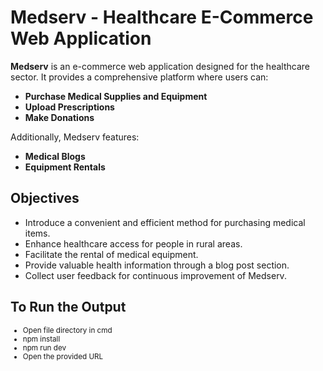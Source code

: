 # Medserv - Healthcare E-Commerce Web Application

**Medserv** is an e-commerce web application designed for the healthcare sector. It provides a comprehensive platform where users can:

- **Purchase Medical Supplies and Equipment**
- **Upload Prescriptions**
- **Make Donations**

Additionally, Medserv features:

- **Medical Blogs**
- **Equipment Rentals**

## Objectives

- Introduce a convenient and efficient method for purchasing medical items.
- Enhance healthcare access for people in rural areas.
- Facilitate the rental of medical equipment.
- Provide valuable health information through a blog post section.
- Collect user feedback for continuous improvement of Medserv.

##
##
  
## To Run the Output

<small>

- Open file directory in cmd
- npm install
- npm run dev
- Open the provided URL

</small>
